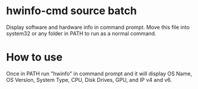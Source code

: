# hwinfo-cmd source batch
Display software and hardware info in command prompt. Move this file into system32 or any folder in PATH to run as a normal command.
# How to use
Once in PATH run "hwinfo" in command prompt and it will display OS Name, OS Version, System Type, CPU, Disk Drives, GPU, and IP v4 and v6.
